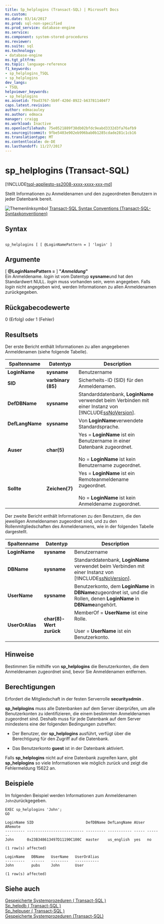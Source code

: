 ```yaml
---
title: Sp_helplogins (Transact-SQL) | Microsoft Docs
ms.custom: 
ms.date: 03/14/2017
ms.prod: sql-non-specified
ms.prod_service: database-engine
ms.service: 
ms.component: system-stored-procedures
ms.reviewer: 
ms.suite: sql
ms.technology:
- database-engine
ms.tgt_pltfrm: 
ms.topic: language-reference
f1_keywords:
- sp_helplogins_TSQL
- sp_helplogins
dev_langs:
- TSQL
helpviewer_keywords:
- sp_helplogins
ms.assetid: f9ad3767-5b9f-420d-8922-b637811404f7
caps.latest.revision: 
author: edmacauley
ms.author: edmaca
manager: craigg
ms.workload: Inactive
ms.openlocfilehash: 75e0521889f38db02bfdc9eabd3332d3fa76afb9
ms.sourcegitcommit: 9fbe5403e902eb996bab0b1285cdade281c1cb16
ms.translationtype: MT
ms.contentlocale: de-DE
ms.lasthandoff: 11/27/2017
---
```

# <a name="sphelplogins-transact-sql"></a>sp_helplogins (Transact-SQL)
[!INCLUDE[tsql-appliesto-ss2008-xxxx-xxxx-xxx-md](../../includes/tsql-appliesto-ss2008-xxxx-xxxx-xxx-md.md)]

  Stellt Informationen zu Anmeldenamen und den zugeordneten Benutzern in jeder Datenbank bereit.  
  
 ![Themenlinksymbol](../../database-engine/configure-windows/media/topic-link.gif "Topic link icon") [Transact-SQL Syntax Conventions (Transact-SQL-Syntaxkonventionen)](../../t-sql/language-elements/transact-sql-syntax-conventions-transact-sql.md)  
  
## <a name="syntax"></a>Syntax  
  
```  
  
sp_helplogins [ [ @LoginNamePattern = ] 'login' ]  
```  
  
## <a name="arguments"></a>Argumente  
 [  **@LoginNamePattern =** ] **"***Anmeldung***"**  
 Ein Anmeldename. *login* ist vom Datentyp **sysname**und hat den Standardwert NULL. *login* muss vorhanden sein, wenn angegeben. Falls *login* nicht angegeben wird, werden Informationen zu allen Anmeldenamen zurückgegeben.  
  
## <a name="return-code-values"></a>Rückgabecodewerte  
 0 (Erfolg) oder 1 (Fehler)  
  
## <a name="result-sets"></a>Resultsets  
 Der erste Bericht enthält Informationen zu allen angegebenen Anmeldenamen (siehe folgende Tabelle).  
  
|Spaltenname|Datentyp|Description|  
|-----------------|---------------|-----------------|  
|**LoginName**|**sysname**|Benutzername|  
|**SID**|**varbinary (85)**|Sicherheits-ID (SID) für den Anmeldenamen.|  
|**DefDBName**|**sysname**|Standarddatenbank, **LoginName** verwendet beim Verbinden mit einer Instanz von [!INCLUDE[ssNoVersion](../../includes/ssnoversion-md.md)].|  
|**DefLangName**|**sysname**|Von **LoginName**verwendete Standardsprache.|  
|**Auser**|**char(5)**|Yes = **LoginName** ist ein Benutzername in einer Datenbank zugeordnet.<br /><br /> No = **LoginName** ist kein Benutzername zugeordnet.|  
|**Sollte**|**Zeichen(7)**|Yes = **LoginName** ist ein Remoteanmeldename zugeordnet.<br /><br /> No = **LoginName** ist kein Anmeldename zugeordnet.|  
  
 Der zweite Bericht enthält Informationen zu den Benutzern, die den jeweiligen Anmeldenamen zugeordnet sind, und zu den Rollenmitgliedschaften des Anmeldenamens, wie in der folgenden Tabelle dargestellt.  
  
|Spaltenname|Datentyp|Description|  
|-----------------|---------------|-----------------|  
|**LoginName**|**sysname**|Benutzername|  
|**DBName**|**sysname**|Standarddatenbank, **LoginName** verwendet beim Verbinden mit einer Instanz von [!INCLUDE[ssNoVersion](../../includes/ssnoversion-md.md)].|  
|**UserName**|**sysname**|Benutzerkonto, dem **LoginName** in **DBName**zugeordnet ist, und die Rollen, denen **LoginName** in **DBName**angehört.|  
|**UserOrAlias**|**char(8)-Wert zurück**|MemberOf = **UserName** ist eine Rolle.<br /><br /> User = **UserName** ist ein Benutzerkonto.|  
  
## <a name="remarks"></a>Hinweise  
 Bestimmen Sie mithilfe von **sp_helplogins** die Benutzerkonten, die dem Anmeldenamen zugeordnet sind, bevor Sie Anmeldenamen entfernen.  
  
## <a name="permissions"></a>Berechtigungen  
 Erfordert die Mitgliedschaft in der festen Serverrolle **securityadmin** .  
  
 **sp_helplogins** muss alle Datenbanken auf dem Server überprüfen, um alle Benutzerkonten zu identifizieren, die einem bestimmten Anmeldenamen zugeordnet sind. Deshalb muss für jede Datenbank auf dem Server mindestens eine der folgenden Bedingungen zutreffen:  
  
-   Der Benutzer, der **sp_helplogins** ausführt, verfügt über die Berechtigung für den Zugriff auf die Datenbank.  
  
-   Das Benutzerkonto **guest** ist in der Datenbank aktiviert.  
  
 Falls **sp_helplogins** nicht auf eine Datenbank zugreifen kann, gibt **sp_helplogins** so viele Informationen wie möglich zurück und zeigt die Fehlermeldung 15622 an.  
  
## <a name="examples"></a>Beispiele  
 Im folgenden Beispiel werden Informationen zum Anmeldenamen `John`zurückgegeben.  
  
```  
EXEC sp_helplogins 'John';  
GO  
  
LoginName SID                        DefDBName DefLangName AUser ARemote   
--------- -------------------------- --------- ----------- ----- -------   
John      0x23B348613497D11190C100C  master    us_english  yes   no  
  
(1 row(s) affected)  
  
LoginName   DBName   UserName   UserOrAlias   
---------   ------   --------   -----------   
John        pubs     John       User          
  
(1 row(s) affected)  
```  
  
## <a name="see-also"></a>Siehe auch  
 [Gespeicherte Systemprozeduren &#40; Transact-SQL &#41;](../../relational-databases/system-stored-procedures/security-stored-procedures-transact-sql.md)   
 [Sp_helpdb &#40; Transact-SQL &#41;](../../relational-databases/system-stored-procedures/sp-helpdb-transact-sql.md)   
 [Sp_helpuser &#40; Transact-SQL &#41;](../../relational-databases/system-stored-procedures/sp-helpuser-transact-sql.md)   
 [Gespeicherte Systemprozeduren &#40;Transact-SQL&#41;](../../relational-databases/system-stored-procedures/system-stored-procedures-transact-sql.md)  
  
  
